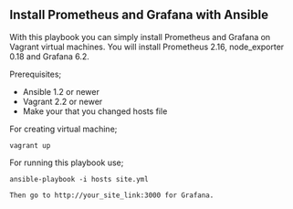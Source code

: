 ## Install Prometheus and Grafana with Ansible

With this playbook you can simply install Prometheus and Grafana on Vagrant virtual machines. You will install Prometheus 2.16, node_exporter 0.18 and Grafana 6.2.

Prerequisites;

- Ansible 1.2 or newer
- Vagrant 2.2 or newer
- Make your that you changed hosts file

For creating virtual machine;

    vagrant up


For running this playbook use;

    ansible-playbook -i hosts site.yml

    Then go to http://your_site_link:3000 for Grafana.
